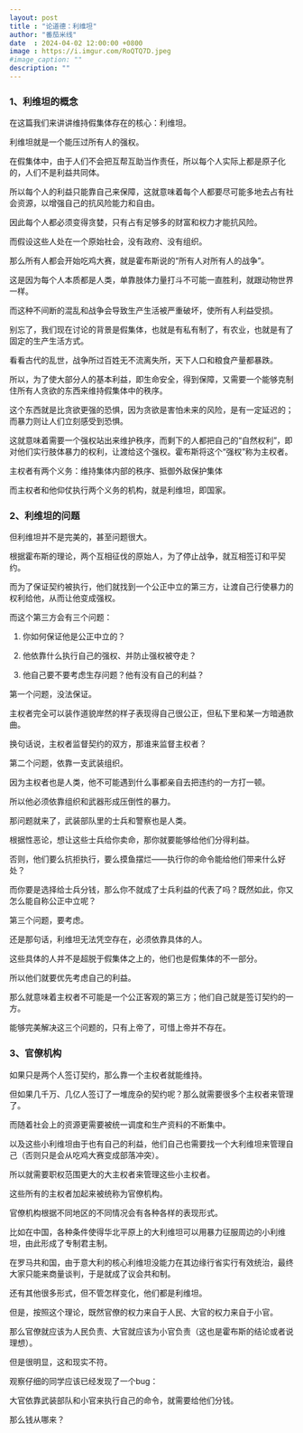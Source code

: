 ```yaml
---
layout: post
title : "论道德：利维坦"
author: "番茄米线"
date  : 2024-04-02 12:00:00 +0800
image : https://i.imgur.com/RoQTQ7D.jpeg
#image_caption: ""
description: ""
---
```


### 1、利维坦的概念

在这篇我们来讲讲维持假集体存在的核心：利维坦。

<!--more-->

利维坦就是一个能压过所有人的强权。

在假集体中，由于人们不会把互帮互助当作责任，所以每个人实际上都是原子化的，人们不是利益共同体。

所以每个人的利益只能靠自己来保障，这就意味着每个人都要尽可能多地去占有社会资源，以增强自己的抗风险能力和自由。

因此每个人都必须变得贪婪，只有占有足够多的财富和权力才能抗风险。

而假设这些人处在一个原始社会，没有政府、没有组织。

那么所有人都会开始吃鸡大赛，就是霍布斯说的“所有人对所有人的战争”。

这是因为每个人本质都是人类，单靠肢体力量打斗不可能一直胜利，就跟动物世界一样。

而这种不间断的混乱和战争会导致生产生活被严重破坏，使所有人利益受损。

别忘了，我们现在讨论的背景是假集体，也就是有私有制了，有农业，也就是有了固定的生产生活方式。

看看古代的乱世，战争所过百姓无不流离失所，天下人口和粮食产量都暴跌。

所以，为了使大部分人的基本利益，即生命安全，得到保障，又需要一个能够克制住所有人贪欲的东西来维持假集体中的秩序。

这个东西就是比贪欲更强的恐惧，因为贪欲是害怕未来的风险，是有一定延迟的；而暴力则让人们立刻感受到恐惧。

这就意味着需要一个强权站出来维护秩序，而剩下的人都把自己的“自然权利”，即对他们实行肢体暴力的权利，让渡给这个强权。霍布斯将这个“强权”称为主权者。

主权者有两个义务：维持集体内部的秩序、抵御外敌保护集体

而主权者和他仰仗执行两个义务的机构，就是利维坦，即国家。


### 2、利维坦的问题

但利维坦并不是完美的，甚至问题很大。

根据霍布斯的理论，两个互相征伐的原始人，为了停止战争，就互相签订和平契约。

而为了保证契约被执行，他们就找到一个公正中立的第三方，让渡自己行使暴力的权利给他，从而让他变成强权。

而这个第三方会有三个问题：

1. 你如何保证他是公正中立的？

2. 他依靠什么执行自己的强权、并防止强权被夺走？

3. 他自己要不要考虑生存问题？他有没有自己的利益？

第一个问题，没法保证。

主权者完全可以装作道貌岸然的样子表现得自己很公正，但私下里和某一方暗通款曲。

换句话说，主权者监督契约的双方，那谁来监督主权者？

第二个问题，依靠一支武装组织。

因为主权者也是人类，他不可能遇到什么事都亲自去把违约的一方打一顿。

所以他必须依靠组织和武器形成压倒性的暴力。

那问题就来了，武装部队里的士兵和警察也是人类。

根据性恶论，想让这些士兵给你卖命，那你就要能够给他们分得利益。

否则，他们要么抗拒执行，要么摸鱼摆烂——执行你的命令能给他们带来什么好处？

而你要是选择给士兵分钱，那么你不就成了士兵利益的代表了吗？既然如此，你又怎么能自称公正中立呢？

第三个问题，要考虑。

还是那句话，利维坦无法凭空存在，必须依靠具体的人。

这些具体的人并不是超脱于假集体之上的，他们也是假集体的不一部分。

所以他们就要优先考虑自己的利益。

那么就意味着主权者不可能是一个公正客观的第三方；他们自己就是签订契约的一方。

能够完美解决这三个问题的，只有上帝了，可惜上帝并不存在。


### 3、官僚机构

如果只是两个人签订契约，那么靠一个主权者就能维持。

但如果几千万、几亿人签订了一堆庞杂的契约呢？那么就需要很多个主权者来管理了。

而随着社会上的资源更需要被统一调度和生产资料的不断集中。

以及这些小利维坦由于也有自己的利益，他们自己也需要找一个大利维坦来管理自己（否则只是会从吃鸡大赛变成部落冲突）。

所以就需要职权范围更大的大主权者来管理这些小主权者。

这些所有的主权者加起来被统称为官僚机构。

官僚机构根据不同地区的不同情况会有各种各样的表现形式。

比如在中国，各种条件使得华北平原上的大利维坦可以用暴力征服周边的小利维坦，由此形成了专制君主制。

在罗马共和国，由于意大利的核心利维坦没能力在其边缘行省实行有效统治，最终大家只能来商量谈判，于是就成了议会共和制。

还有其他很多形式，但不管怎样变化，他们都是利维坦。

但是，按照这个理论，既然官僚的权力来自于人民、大官的权力来自于小官。

那么官僚就应该为人民负责、大官就应该为小官负责（这也是霍布斯的结论或者说理想）。

但是很明显，这和现实不符。

观察仔细的同学应该已经发现了一个bug：

大官依靠武装部队和小官来执行自己的命令，就需要给他们分钱。

那么钱从哪来？

<!--END-->